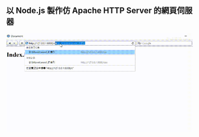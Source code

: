 ## 以 Node.js 製作仿 Apache HTTP Server 的網頁伺服器 
![](https://github.com/dylan237/images_source/blob/master/20190912_111856.gif?raw=true)

